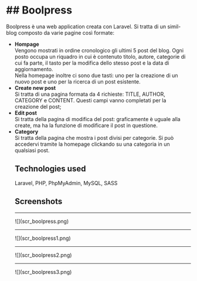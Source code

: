 
<h1>## Boolpress</h1>
Boolpress è una web application creata con Laravel. Si tratta di un simil-blog composto da varie pagine così formate: 
<ul>
  <li><b>Hompage</b><br>
      Vengono mostrati in ordine cronologico gli ultimi 5 post del blog. Ogni posto occupa un riquadro in cui è contenuto titolo, autore, categorie di cui fa parte, il tasto per la modifica dello stesso post e la data di aggiornamento.<br>
    Nella homepage inoltre ci sono due tasti: uno per la creazione di un nuovo post e uno per la ricerca di un post esistente.</li>
  <li><b>Create new post</b><br>
    Si tratta di una pagina formata da 4 richieste: TITLE, AUTHOR, CATEGORY e CONTENT. Questi campi vanno completati per la creazione del post;</li>
<li><b>Edit post</b><br>
      Si tratta della pagina di modifica del post: graficamente è uguale alla create, ma ha la funzione di modificare il post in questione.</li>
    <li><b>Category</b><br>
      Si tratta della pagina che mostra i post divisi per categorie. Si può accedervi tramite la homepage clickando su una categoria in un qualsiasi post.</li>
    
## Technologies used

Laravel, PHP, PhpMyAdmin, MySQL, SASS

## Screenshots

<hr></hr>
![](scr_boolpress.png)
<hr></hr>
![](scr_boolpress1.png)
<hr></hr>
![](scr_boolpress2.png)
<hr></hr>
![](scr_boolpress3.png)

